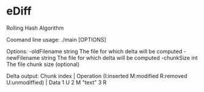 # eDiff
Rolling Hash Algorithm

Coomand line usage: ./main [OPTIONS]

Options:
	-oldFilename string
	      The file for which delta will be computed
	-newFilename string
	      The file for which delta will be computed
	-chunkSize int
	      The file chunk size (optional)

Delta output:
Chunk index | Operation (I:inserted M:modified R:removed U:unmodiffied) | Data
1 U
2 M "text"
3 R